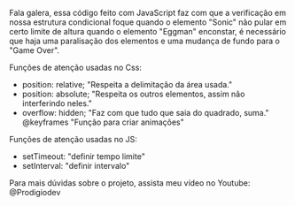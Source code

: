 Fala galera, essa código feito com JavaScript faz com que a verificação
em nossa estrutura condicional foque quando o elemento "Sonic" não pular
em certo limite de altura quando o elemento "Eggman" enconstar, é necessário
que haja uma paralisação dos elementos e uma mudança de fundo para o "Game Over".

Funções de atenção usadas no Css: </br> 
- position: relative; "Respeita a delimitação da área usada." </br> 
- position: absolute; "Respeita os outros elementos, assim não interferindo neles." </br> 
- overflow: hidden; "Faz com que tudo que saia do quadrado, suma." </br> 
@keyframes "Função para criar animações" </br> 

Funções de atenção usadas no JS: </br> 
- setTimeout: "definir tempo limite" </br> 
- setInterval: "definir intervalo" </br> 

Para mais dúvidas sobre o projeto, assista meu vídeo no Youtube: @Prodigiodev
